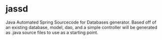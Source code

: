 # jassd
Java Automated Spring Sourcecode for Databases generator.  Based off of an existing database, model, dao, and a simple controller will be generated as .java source files to use as a starting point.
